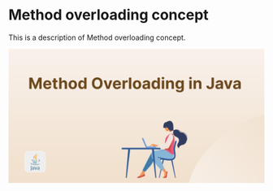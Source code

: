 # Method overloading concept

This is a description of Method overloading concept.

![Alt text](https://github.com/nravim7/method-overloading/blob/master/image.png)
